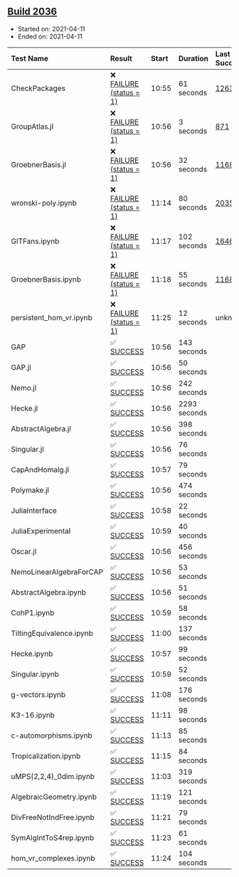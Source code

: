 ## [Build 2036](https://oscarci.mathematik.uni-kl.de/job/oscar-stable/2036/)

* Started on: 2021-04-11
* Ended on: 2021-04-11

| Test Name    | Result | Start | Duration | Last Success | First Failure |
|:-------------|:-------|:------|:---------|:-------------|:--------------|
| CheckPackages | ❌ [FAILURE (status = 1)](https://oscarci.mathematik.uni-kl.de/job/oscar-stable/2036/artifact/logs/build-2036/CheckPackages.log) | 10:55 | 61 seconds | [1263](https://oscarci.mathematik.uni-kl.de/job/oscar-stable/1263/) | [1264](https://oscarci.mathematik.uni-kl.de/job/oscar-stable/1264/) |
| GroupAtlas.jl | ❌ [FAILURE (status = 1)](https://oscarci.mathematik.uni-kl.de/job/oscar-stable/2036/artifact/logs/build-2036/GroupAtlas.jl.log) | 10:56 | 3 seconds | [871](https://oscarci.mathematik.uni-kl.de/job/oscar-stable/871/) | [872](https://oscarci.mathematik.uni-kl.de/job/oscar-stable/872/) |
| GroebnerBasis.jl | ❌ [FAILURE (status = 1)](https://oscarci.mathematik.uni-kl.de/job/oscar-stable/2036/artifact/logs/build-2036/GroebnerBasis.jl.log) | 10:56 | 32 seconds | [1168](https://oscarci.mathematik.uni-kl.de/job/oscar-stable/1168/) | [1169](https://oscarci.mathematik.uni-kl.de/job/oscar-stable/1169/) |
| wronski-poly.ipynb | ❌ [FAILURE (status = 1)](https://oscarci.mathematik.uni-kl.de/job/oscar-stable/2036/artifact/logs/build-2036/wronski-poly.ipynb.log) | 11:14 | 80 seconds | [2035](https://oscarci.mathematik.uni-kl.de/job/oscar-stable/2035/) | [2036](https://oscarci.mathematik.uni-kl.de/job/oscar-stable/2036/) |
| GITFans.ipynb | ❌ [FAILURE (status = 1)](https://oscarci.mathematik.uni-kl.de/job/oscar-stable/2036/artifact/logs/build-2036/GITFans.ipynb.log) | 11:17 | 102 seconds | [1646](https://oscarci.mathematik.uni-kl.de/job/oscar-stable/1646/) | [1647](https://oscarci.mathematik.uni-kl.de/job/oscar-stable/1647/) |
| GroebnerBasis.ipynb | ❌ [FAILURE (status = 1)](https://oscarci.mathematik.uni-kl.de/job/oscar-stable/2036/artifact/logs/build-2036/GroebnerBasis.ipynb.log) | 11:18 | 55 seconds | [1168](https://oscarci.mathematik.uni-kl.de/job/oscar-stable/1168/) | [1169](https://oscarci.mathematik.uni-kl.de/job/oscar-stable/1169/) |
| persistent_hom_vr.ipynb | ❌ [FAILURE (status = 1)](https://oscarci.mathematik.uni-kl.de/job/oscar-stable/2036/artifact/logs/build-2036/persistent_hom_vr.ipynb.log) | 11:25 | 12 seconds | unknown | unknown |
| GAP | ✅ [SUCCESS](https://oscarci.mathematik.uni-kl.de/job/oscar-stable/2036/artifact/logs/build-2036/GAP.log) | 10:56 | 143 seconds |  |  |
| GAP.jl | ✅ [SUCCESS](https://oscarci.mathematik.uni-kl.de/job/oscar-stable/2036/artifact/logs/build-2036/GAP.jl.log) | 10:56 | 50 seconds |  |  |
| Nemo.jl | ✅ [SUCCESS](https://oscarci.mathematik.uni-kl.de/job/oscar-stable/2036/artifact/logs/build-2036/Nemo.jl.log) | 10:56 | 242 seconds |  |  |
| Hecke.jl | ✅ [SUCCESS](https://oscarci.mathematik.uni-kl.de/job/oscar-stable/2036/artifact/logs/build-2036/Hecke.jl.log) | 10:56 | 2293 seconds |  |  |
| AbstractAlgebra.jl | ✅ [SUCCESS](https://oscarci.mathematik.uni-kl.de/job/oscar-stable/2036/artifact/logs/build-2036/AbstractAlgebra.jl.log) | 10:56 | 398 seconds |  |  |
| Singular.jl | ✅ [SUCCESS](https://oscarci.mathematik.uni-kl.de/job/oscar-stable/2036/artifact/logs/build-2036/Singular.jl.log) | 10:56 | 76 seconds |  |  |
| CapAndHomalg.jl | ✅ [SUCCESS](https://oscarci.mathematik.uni-kl.de/job/oscar-stable/2036/artifact/logs/build-2036/CapAndHomalg.jl.log) | 10:57 | 79 seconds |  |  |
| Polymake.jl | ✅ [SUCCESS](https://oscarci.mathematik.uni-kl.de/job/oscar-stable/2036/artifact/logs/build-2036/Polymake.jl.log) | 10:56 | 474 seconds |  |  |
| JuliaInterface | ✅ [SUCCESS](https://oscarci.mathematik.uni-kl.de/job/oscar-stable/2036/artifact/logs/build-2036/JuliaInterface.log) | 10:58 | 22 seconds |  |  |
| JuliaExperimental | ✅ [SUCCESS](https://oscarci.mathematik.uni-kl.de/job/oscar-stable/2036/artifact/logs/build-2036/JuliaExperimental.log) | 10:59 | 40 seconds |  |  |
| Oscar.jl | ✅ [SUCCESS](https://oscarci.mathematik.uni-kl.de/job/oscar-stable/2036/artifact/logs/build-2036/Oscar.jl.log) | 10:56 | 456 seconds |  |  |
| NemoLinearAlgebraForCAP | ✅ [SUCCESS](https://oscarci.mathematik.uni-kl.de/job/oscar-stable/2036/artifact/logs/build-2036/NemoLinearAlgebraForCAP.log) | 10:56 | 53 seconds |  |  |
| AbstractAlgebra.ipynb | ✅ [SUCCESS](https://oscarci.mathematik.uni-kl.de/job/oscar-stable/2036/artifact/logs/build-2036/AbstractAlgebra.ipynb.log) | 10:56 | 51 seconds |  |  |
| CohP1.ipynb | ✅ [SUCCESS](https://oscarci.mathematik.uni-kl.de/job/oscar-stable/2036/artifact/logs/build-2036/CohP1.ipynb.log) | 10:59 | 58 seconds |  |  |
| TiltingEquivalence.ipynb | ✅ [SUCCESS](https://oscarci.mathematik.uni-kl.de/job/oscar-stable/2036/artifact/logs/build-2036/TiltingEquivalence.ipynb.log) | 11:00 | 137 seconds |  |  |
| Hecke.ipynb | ✅ [SUCCESS](https://oscarci.mathematik.uni-kl.de/job/oscar-stable/2036/artifact/logs/build-2036/Hecke.ipynb.log) | 10:57 | 99 seconds |  |  |
| Singular.ipynb | ✅ [SUCCESS](https://oscarci.mathematik.uni-kl.de/job/oscar-stable/2036/artifact/logs/build-2036/Singular.ipynb.log) | 10:59 | 52 seconds |  |  |
| g-vectors.ipynb | ✅ [SUCCESS](https://oscarci.mathematik.uni-kl.de/job/oscar-stable/2036/artifact/logs/build-2036/g-vectors.ipynb.log) | 11:08 | 176 seconds |  |  |
| K3-16.ipynb | ✅ [SUCCESS](https://oscarci.mathematik.uni-kl.de/job/oscar-stable/2036/artifact/logs/build-2036/K3-16.ipynb.log) | 11:11 | 98 seconds |  |  |
| c-automorphisms.ipynb | ✅ [SUCCESS](https://oscarci.mathematik.uni-kl.de/job/oscar-stable/2036/artifact/logs/build-2036/c-automorphisms.ipynb.log) | 11:13 | 85 seconds |  |  |
| Tropicalization.ipynb | ✅ [SUCCESS](https://oscarci.mathematik.uni-kl.de/job/oscar-stable/2036/artifact/logs/build-2036/Tropicalization.ipynb.log) | 11:15 | 84 seconds |  |  |
| uMPS(2,2,4)_0dim.ipynb | ✅ [SUCCESS](https://oscarci.mathematik.uni-kl.de/job/oscar-stable/2036/artifact/logs/build-2036/uMPS-2-2-4-_0dim.ipynb.log) | 11:03 | 319 seconds |  |  |
| AlgebraicGeometry.ipynb | ✅ [SUCCESS](https://oscarci.mathematik.uni-kl.de/job/oscar-stable/2036/artifact/logs/build-2036/AlgebraicGeometry.ipynb.log) | 11:19 | 121 seconds |  |  |
| DivFreeNotIndFree.ipynb | ✅ [SUCCESS](https://oscarci.mathematik.uni-kl.de/job/oscar-stable/2036/artifact/logs/build-2036/DivFreeNotIndFree.ipynb.log) | 11:21 | 79 seconds |  |  |
| SymAlgIntToS4rep.ipynb | ✅ [SUCCESS](https://oscarci.mathematik.uni-kl.de/job/oscar-stable/2036/artifact/logs/build-2036/SymAlgIntToS4rep.ipynb.log) | 11:23 | 61 seconds |  |  |
| hom_vr_complexes.ipynb | ✅ [SUCCESS](https://oscarci.mathematik.uni-kl.de/job/oscar-stable/2036/artifact/logs/build-2036/hom_vr_complexes.ipynb.log) | 11:24 | 104 seconds |  |  |
